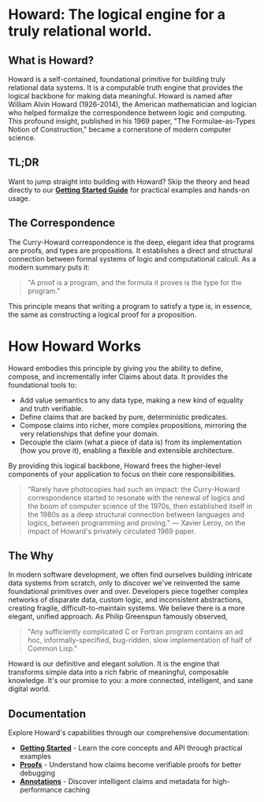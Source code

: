 # Howard: The logical engine for a truly relational world.
## What is Howard?
Howard is a self-contained, foundational primitive for building truly relational data systems. It is a computable truth engine that provides the logical backbone for making data meaningful.
Howard is named after William Alvin Howard (1926-2014), the American mathematician and logician who helped formalize the correspondence between logic and computing. This profound insight, published in his 1969 paper, "The Formulae-as-Types Notion of Construction," became a cornerstone of modern computer science.

## TL;DR
Want to jump straight into building with Howard? Skip the theory and head directly to our **[Getting Started Guide](docs/getting-started.md)** for practical examples and hands-on usage.

## The Correspondence
The Curry-Howard correspondence is the deep, elegant idea that programs are proofs, and types are propositions. It establishes a direct and structural connection between formal systems of logic and computational calculi. As a modern summary puts it:

> "A proof is a program, and the formula it proves is the type for the program."

This principle means that writing a program to satisfy a type is, in essence, the same as constructing a logical proof for a proposition.

# How Howard Works

Howard embodies this principle by giving you the ability to define, compose, and incrementally infer Claims about data. It provides the foundational tools to:

 * Add value semantics to any data type, making a new kind of equality and truth verifiable.
 * Define claims that are backed by pure, deterministic predicates.
 * Compose claims into richer, more complex propositions, mirroring the very relationships that define your domain.
 * Decouple the claim (what a piece of data is) from its implementation (how you prove it), enabling a flexible and extensible architecture.

By providing this logical backbone, Howard frees the higher-level components of your application to focus on their core responsibilities.

> "Rarely have photocopies had such an impact: the Curry-Howard correspondence started to resonate with the renewal of logics and the boom of computer science of the 1970s, then established itself in the 1980s as a deep structural connection between languages and logics, between programming and proving."
> — Xavier Leroy, on the impact of Howard's privately circulated 1969 paper.

## The Why
In modern software development, we often find ourselves building intricate data systems from scratch, only to discover we've reinvented the same foundational primitives over and over. Developers piece together complex networks of disparate data, custom logic, and inconsistent abstractions, creating fragile, difficult-to-maintain systems. We believe there is a more elegant, unified approach.
As Philip Greenspun famously observed,

> "Any sufficiently complicated C or Fortran program contains an ad hoc, informally-specified, bug-ridden, slow implementation of half of Common Lisp."

Howard is our definitive and elegant solution. It is the engine that transforms simple data into a rich fabric of meaningful, composable knowledge. It's our promise to you: a more connected, intelligent, and sane digital world.

## Documentation

Explore Howard's capabilities through our comprehensive documentation:

- **[Getting Started](docs/getting-started.md)** - Learn the core concepts and API through practical examples
- **[Proofs](docs/proofs.md)** - Understand how claims become verifiable proofs for better debugging
- **[Annotations](docs/annotations.md)** - Discover intelligent claims and metadata for high-performance caching
